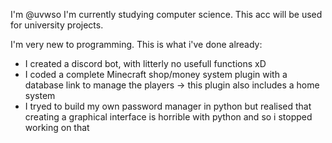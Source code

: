 I'm @uvwso
I'm currently studying computer science.
This acc will be used for university projects.

I'm very new to programming. This is what i've done already:
- I created a discord bot, with litterly no usefull functions xD
- I coded a complete Minecraft shop/money system plugin with a database link to manage the players
  -> this plugin also includes a home system
- I tryed to build my own password manager in python but realised that creating a graphical interface is horrible with python and
  so i stopped working on that

<!---
uvwso/uvwso is a ✨ special ✨ repository because its `README.md` (this file) appears on your GitHub profile.
You can click the Preview link to take a look at your changes.
--->
